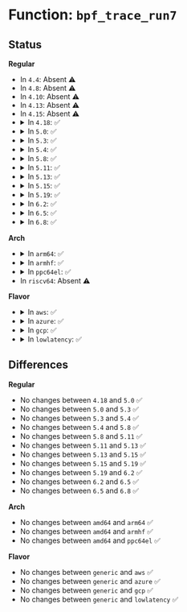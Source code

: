 # Function: <code>bpf_trace_run7</code>

## Status
<b>Regular</b>
<ul>
<li>
In <code>4.4</code>: Absent ⚠️
</li>
<li>
In <code>4.8</code>: Absent ⚠️
</li>
<li>
In <code>4.10</code>: Absent ⚠️
</li>
<li>
In <code>4.13</code>: Absent ⚠️
</li>
<li>
In <code>4.15</code>: Absent ⚠️
</li>
<li>
<details>
<summary>In <code>4.18</code>: ✅</summary>

```c
void bpf_trace_run7(struct bpf_prog *prog, u64 arg0, u64 arg1, u64 arg2, u64 arg3, u64 arg4, u64 arg5, u64 arg6);
```

**Collision:** Unique Global

**Inline:** No

**Transformation:** False

**Instances:**

```
In kernel/trace/bpf_trace.c (ffffffff811a4990)
Location: kernel/trace/bpf_trace.c:1139
Inline: False
Direct callers:
  - kernel/bpf/core.c:__bpf_trace_xdp_devmap_xmit
  - mm/oom_kill.c:__bpf_trace_reclaim_retry_zone
  - mm/vmscan.c:__bpf_trace_mm_vmscan_lru_shrink_active
  - mm/vmscan.c:__bpf_trace_mm_shrink_slab_start
  - mm/percpu.c:__bpf_trace_percpu_alloc_percpu
  - mm/khugepaged.c:__bpf_trace_mm_khugepaged_scan_pmd
  - block/blk-wbt.c:__bpf_trace_wbt_step
  - drivers/i2c/i2c-core-smbus.c:__bpf_trace_smbus_result
  - drivers/thermal/power_allocator.c:__bpf_trace_thermal_power_allocator_pid
```
**Symbols:**

```
ffffffff811a4990-ffffffff811a49f2: bpf_trace_run7 (STB_GLOBAL)
```
</details>
</li>
<li>
<details>
<summary>In <code>5.0</code>: ✅</summary>

```c
void bpf_trace_run7(struct bpf_prog *prog, u64 arg0, u64 arg1, u64 arg2, u64 arg3, u64 arg4, u64 arg5, u64 arg6);
```

**Collision:** Unique Global

**Inline:** No

**Transformation:** False

**Instances:**

```
In kernel/trace/bpf_trace.c (ffffffff811b2a60)
Location: kernel/trace/bpf_trace.c:1184
Inline: False
Direct callers:
  - kernel/bpf/core.c:__bpf_trace_xdp_devmap_xmit
  - mm/oom_kill.c:__bpf_trace_reclaim_retry_zone
  - mm/vmscan.c:__bpf_trace_mm_vmscan_lru_shrink_active
  - mm/vmscan.c:__bpf_trace_mm_shrink_slab_start
  - mm/percpu.c:__bpf_trace_percpu_alloc_percpu
  - mm/khugepaged.c:__bpf_trace_mm_khugepaged_scan_pmd
  - block/blk-wbt.c:__bpf_trace_wbt_step
  - drivers/i2c/i2c-core-smbus.c:__bpf_trace_smbus_result
  - drivers/thermal/power_allocator.c:__bpf_trace_thermal_power_allocator_pid
```
**Symbols:**

```
ffffffff811b2a60-ffffffff811b2ac2: bpf_trace_run7 (STB_GLOBAL)
```
</details>
</li>
<li>
<details>
<summary>In <code>5.3</code>: ✅</summary>

```c
void bpf_trace_run7(struct bpf_prog *prog, u64 arg0, u64 arg1, u64 arg2, u64 arg3, u64 arg4, u64 arg5, u64 arg6);
```

**Collision:** Unique Global

**Inline:** No

**Transformation:** False

**Instances:**

```
In kernel/trace/bpf_trace.c (ffffffff811c1590)
Location: kernel/trace/bpf_trace.c:1353
Inline: False
Direct callers:
  - kernel/bpf/core.c:__bpf_trace_xdp_devmap_xmit
  - mm/oom_kill.c:__bpf_trace_reclaim_retry_zone
  - mm/vmscan.c:__bpf_trace_mm_vmscan_lru_shrink_active
  - mm/vmscan.c:__bpf_trace_mm_shrink_slab_start
  - mm/percpu.c:__bpf_trace_percpu_alloc_percpu
  - mm/khugepaged.c:__bpf_trace_mm_khugepaged_scan_pmd
  - block/blk-wbt.c:__bpf_trace_wbt_step
  - drivers/i2c/i2c-core-smbus.c:__bpf_trace_smbus_result
  - drivers/i2c/i2c-core-smbus.c:__bpf_trace_smbus_write
  - drivers/thermal/power_allocator.c:__bpf_trace_thermal_power_allocator_pid
```
**Symbols:**

```
ffffffff811c1590-ffffffff811c1642: bpf_trace_run7 (STB_GLOBAL)
```
</details>
</li>
<li>
<details>
<summary>In <code>5.4</code>: ✅</summary>

```c
void bpf_trace_run7(struct bpf_prog *prog, u64 arg0, u64 arg1, u64 arg2, u64 arg3, u64 arg4, u64 arg5, u64 arg6);
```

**Collision:** Unique Global

**Inline:** No

**Transformation:** False

**Instances:**

```
In kernel/trace/bpf_trace.c (ffffffff811ccd40)
Location: kernel/trace/bpf_trace.c:1377
Inline: False
Direct callers:
  - kernel/bpf/core.c:__bpf_trace_xdp_devmap_xmit
  - mm/oom_kill.c:__bpf_trace_reclaim_retry_zone
  - mm/vmscan.c:__bpf_trace_mm_vmscan_lru_shrink_active
  - mm/vmscan.c:__bpf_trace_mm_shrink_slab_start
  - mm/percpu.c:__bpf_trace_percpu_alloc_percpu
  - mm/khugepaged.c:__bpf_trace_mm_khugepaged_scan_pmd
  - block/blk-iocost.c:__bpf_trace_iocost_ioc_vrate_adj
  - block/blk-iocost.c:__bpf_trace_iocg_inuse_update
  - block/blk-wbt.c:__bpf_trace_wbt_step
  - drivers/i2c/i2c-core-smbus.c:__bpf_trace_smbus_result
  - drivers/i2c/i2c-core-smbus.c:__bpf_trace_smbus_write
  - drivers/thermal/power_allocator.c:__bpf_trace_thermal_power_allocator_pid
```
**Symbols:**

```
ffffffff811ccd40-ffffffff811ccdf2: bpf_trace_run7 (STB_GLOBAL)
```
</details>
</li>
<li>
<details>
<summary>In <code>5.8</code>: ✅</summary>

```c
void bpf_trace_run7(struct bpf_prog *prog, u64 arg0, u64 arg1, u64 arg2, u64 arg3, u64 arg4, u64 arg5, u64 arg6);
```

**Collision:** Unique Global

**Inline:** No

**Transformation:** False

**Instances:**

```
In kernel/trace/bpf_trace.c (ffffffff811e86d0)
Location: kernel/trace/bpf_trace.c:1871
Inline: False
Direct callers:
  - mm/oom_kill.c:__bpf_trace_reclaim_retry_zone
  - mm/vmscan.c:__bpf_trace_mm_vmscan_lru_shrink_active
  - mm/vmscan.c:__bpf_trace_mm_shrink_slab_start
  - mm/percpu.c:__bpf_trace_percpu_alloc_percpu
  - mm/khugepaged.c:__bpf_trace_mm_khugepaged_scan_pmd
  - fs/iomap/trace.c:__bpf_trace_iomap_apply
  - block/blk-iocost.c:__bpf_trace_iocost_ioc_vrate_adj
  - block/blk-iocost.c:__bpf_trace_iocg_inuse_update
  - block/blk-wbt.c:__bpf_trace_wbt_step
  - drivers/i2c/i2c-core-smbus.c:__bpf_trace_smbus_result
  - drivers/i2c/i2c-core-smbus.c:__bpf_trace_smbus_write
  - drivers/thermal/gov_power_allocator.c:__bpf_trace_thermal_power_allocator_pid
```
**Symbols:**

```
ffffffff811e86d0-ffffffff811e8782: bpf_trace_run7 (STB_GLOBAL)
```
</details>
</li>
<li>
<details>
<summary>In <code>5.11</code>: ✅</summary>

```c
void bpf_trace_run7(struct bpf_prog *prog, u64 arg0, u64 arg1, u64 arg2, u64 arg3, u64 arg4, u64 arg5, u64 arg6);
```

**Collision:** Unique Global

**Inline:** No

**Transformation:** False

**Instances:**

```
In kernel/trace/bpf_trace.c (ffffffff811e7c60)
Location: kernel/trace/bpf_trace.c:2127
Inline: False
Direct callers:
  - mm/oom_kill.c:__bpf_trace_reclaim_retry_zone
  - mm/vmscan.c:__bpf_trace_mm_vmscan_lru_shrink_active
  - mm/vmscan.c:__bpf_trace_mm_shrink_slab_start
  - mm/percpu.c:__bpf_trace_percpu_alloc_percpu
  - mm/migrate.c:__bpf_trace_mm_migrate_pages
  - mm/khugepaged.c:__bpf_trace_mm_khugepaged_scan_pmd
  - fs/iomap/trace.c:__bpf_trace_iomap_apply
  - block/blk-iocost.c:__bpf_trace_iocg_inuse_update
  - block/blk-wbt.c:__bpf_trace_wbt_step
  - drivers/i2c/i2c-core-smbus.c:__bpf_trace_smbus_result
  - drivers/i2c/i2c-core-smbus.c:__bpf_trace_smbus_write
  - drivers/thermal/gov_power_allocator.c:__bpf_trace_thermal_power_allocator_pid
```
**Symbols:**

```
ffffffff811e7c60-ffffffff811e7d17: bpf_trace_run7 (STB_GLOBAL)
```
</details>
</li>
<li>
<details>
<summary>In <code>5.13</code>: ✅</summary>

```c
void bpf_trace_run7(struct bpf_prog *prog, u64 arg0, u64 arg1, u64 arg2, u64 arg3, u64 arg4, u64 arg5, u64 arg6);
```

**Collision:** Unique Global

**Inline:** No

**Transformation:** False

**Instances:**

```
In kernel/trace/bpf_trace.c (ffffffff811e8a90)
Location: kernel/trace/bpf_trace.c:1823
Inline: False
Direct callers:
  - kernel/bpf/core.c:__bpf_trace_xdp_redirect_template
  - mm/oom_kill.c:__bpf_trace_reclaim_retry_zone
  - mm/vmscan.c:__bpf_trace_mm_vmscan_lru_shrink_active
  - mm/vmscan.c:__bpf_trace_mm_shrink_slab_start
  - mm/percpu.c:__bpf_trace_percpu_alloc_percpu
  - mm/migrate.c:__bpf_trace_mm_migrate_pages
  - mm/khugepaged.c:__bpf_trace_mm_khugepaged_scan_pmd
  - fs/iomap/trace.c:__bpf_trace_iomap_apply
  - block/blk-iocost.c:__bpf_trace_iocg_inuse_update
  - block/blk-wbt.c:__bpf_trace_wbt_step
  - drivers/i2c/i2c-core-smbus.c:__bpf_trace_smbus_result
  - drivers/i2c/i2c-core-smbus.c:__bpf_trace_smbus_write
  - drivers/thermal/gov_power_allocator.c:__bpf_trace_thermal_power_allocator_pid
```
**Symbols:**

```
ffffffff811e8a90-ffffffff811e8b40: bpf_trace_run7 (STB_GLOBAL)
```
</details>
</li>
<li>
<details>
<summary>In <code>5.15</code>: ✅</summary>

```c
void bpf_trace_run7(struct bpf_prog *prog, u64 arg0, u64 arg1, u64 arg2, u64 arg3, u64 arg4, u64 arg5, u64 arg6);
```

**Collision:** Unique Global

**Inline:** No

**Transformation:** False

**Instances:**

```
In kernel/trace/bpf_trace.c (ffffffff81219700)
Location: kernel/trace/bpf_trace.c:1907
Inline: False
Direct callers:
  - kernel/bpf/core.c:__bpf_trace_xdp_redirect_template
  - mm/oom_kill.c:__bpf_trace_reclaim_retry_zone
  - mm/vmscan.c:__bpf_trace_mm_vmscan_lru_shrink_active
  - mm/vmscan.c:__bpf_trace_mm_shrink_slab_start
  - mm/percpu.c:__bpf_trace_percpu_alloc_percpu
  - mm/migrate.c:__bpf_trace_mm_migrate_pages
  - mm/khugepaged.c:__bpf_trace_mm_khugepaged_scan_pmd
  - fs/io_uring.c:__bpf_trace_io_uring_submit_sqe
  - fs/jbd2/journal.c:__bpf_trace_jbd2_shrink_checkpoint_list
  - block/blk-iocost.c:__bpf_trace_iocg_inuse_update
  - block/blk-wbt.c:__bpf_trace_wbt_step
  - drivers/iommu/intel/trace.c:__bpf_trace_prq_report
  - drivers/i2c/i2c-core-smbus.c:__bpf_trace_smbus_result
  - drivers/i2c/i2c-core-smbus.c:__bpf_trace_smbus_write
  - drivers/thermal/gov_power_allocator.c:__bpf_trace_thermal_power_allocator_pid
```
**Symbols:**

```
ffffffff81219700-ffffffff812197ac: bpf_trace_run7 (STB_GLOBAL)
```
</details>
</li>
<li>
<details>
<summary>In <code>5.19</code>: ✅</summary>

```c
void bpf_trace_run7(struct bpf_prog *prog, u64 arg0, u64 arg1, u64 arg2, u64 arg3, u64 arg4, u64 arg5, u64 arg6);
```

**Collision:** Unique Global

**Inline:** No

**Transformation:** False

**Instances:**

```
In kernel/trace/bpf_trace.c (ffffffff81257ff0)
Location: kernel/trace/bpf_trace.c:2088
Inline: False
Direct callers:
  - kernel/bpf/core.c:__bpf_trace_xdp_redirect_template
  - mm/oom_kill.c:__bpf_trace_reclaim_retry_zone
  - mm/vmscan.c:__bpf_trace_mm_vmscan_lru_shrink_active
  - mm/vmscan.c:__bpf_trace_mm_shrink_slab_start
  - mm/rmap.c:__bpf_trace_mm_migrate_pages
  - mm/khugepaged.c:__bpf_trace_mm_khugepaged_scan_pmd
  - fs/jbd2/journal.c:__bpf_trace_jbd2_shrink_checkpoint_list
  - block/blk-iocost.c:__bpf_trace_iocg_inuse_update
  - block/blk-wbt.c:__bpf_trace_wbt_step
  - io_uring/io_uring.c:__bpf_trace_io_uring_submit_sqe
  - io_uring/io_uring.c:__bpf_trace_io_uring_complete
  - io_uring/io_uring.c:__bpf_trace_io_uring_queue_async_work
  - drivers/iommu/intel/trace.c:__bpf_trace_prq_report
  - drivers/i2c/i2c-core-smbus.c:__bpf_trace_smbus_result
  - drivers/i2c/i2c-core-smbus.c:__bpf_trace_smbus_write
  - drivers/thermal/gov_power_allocator.c:__bpf_trace_thermal_power_allocator_pid
```
**Symbols:**

```
ffffffff81257ff0-ffffffff812580b5: bpf_trace_run7 (STB_GLOBAL)
```
</details>
</li>
<li>
<details>
<summary>In <code>6.2</code>: ✅</summary>

```c
void bpf_trace_run7(struct bpf_prog *prog, u64 arg0, u64 arg1, u64 arg2, u64 arg3, u64 arg4, u64 arg5, u64 arg6);
```

**Collision:** Unique Global

**Inline:** No

**Transformation:** False

**Instances:**

```
In kernel/trace/bpf_trace.c (ffffffff812a77a0)
Location: kernel/trace/bpf_trace.c:2311
Inline: False
Direct callers:
  - kernel/bpf/core.c:__bpf_trace_xdp_redirect_template
  - mm/oom_kill.c:__bpf_trace_reclaim_retry_zone
  - mm/vmscan.c:__bpf_trace_mm_vmscan_lru_shrink_active
  - mm/vmscan.c:__bpf_trace_mm_shrink_slab_start
  - mm/rmap.c:__bpf_trace_mm_migrate_pages
  - mm/khugepaged.c:__bpf_trace_mm_khugepaged_scan_pmd
  - fs/jbd2/journal.c:__bpf_trace_jbd2_shrink_checkpoint_list
  - block/blk-iocost.c:__bpf_trace_iocg_inuse_update
  - block/blk-wbt.c:__bpf_trace_wbt_step
  - io_uring/io_uring.c:__bpf_trace_io_uring_complete
  - drivers/iommu/intel/trace.c:__bpf_trace_prq_report
  - drivers/i2c/i2c-core-smbus.c:__bpf_trace_smbus_result
  - drivers/i2c/i2c-core-smbus.c:__bpf_trace_smbus_write
  - drivers/thermal/gov_power_allocator.c:__bpf_trace_thermal_power_allocator_pid
```
**Symbols:**

```
ffffffff812a77a0-ffffffff812a788e: bpf_trace_run7 (STB_GLOBAL)
```
</details>
</li>
<li>
<details>
<summary>In <code>6.5</code>: ✅</summary>

```c
void bpf_trace_run7(struct bpf_prog *prog, u64 arg0, u64 arg1, u64 arg2, u64 arg3, u64 arg4, u64 arg5, u64 arg6);
```

**Collision:** Unique Global

**Inline:** No

**Transformation:** False

**Instances:**

```
In kernel/trace/bpf_trace.c (ffffffff812c9a30)
Location: kernel/trace/bpf_trace.c:2320
Inline: False
Direct callers:
  - kernel/bpf/core.c:__bpf_trace_xdp_redirect_template
  - mm/oom_kill.c:__bpf_trace_reclaim_retry_zone
  - mm/vmscan.c:__bpf_trace_mm_vmscan_lru_shrink_active
  - mm/vmscan.c:__bpf_trace_mm_shrink_slab_start
  - mm/rmap.c:__bpf_trace_mm_migrate_pages
  - mm/khugepaged.c:__bpf_trace_mm_khugepaged_scan_pmd
  - block/blk-iocost.c:__bpf_trace_iocg_inuse_update
  - block/blk-wbt.c:__bpf_trace_wbt_step
  - io_uring/io_uring.c:__bpf_trace_io_uring_complete
  - drivers/iommu/intel/trace.c:__bpf_trace_prq_report
  - drivers/i2c/i2c-core-smbus.c:__bpf_trace_smbus_result
  - drivers/i2c/i2c-core-smbus.c:__bpf_trace_smbus_write
  - drivers/thermal/gov_power_allocator.c:__bpf_trace_thermal_power_allocator_pid
```
**Symbols:**

```
ffffffff812c9a30-ffffffff812c9b1e: bpf_trace_run7 (STB_GLOBAL)
```
</details>
</li>
<li>
<details>
<summary>In <code>6.8</code>: ✅</summary>

```c
void bpf_trace_run7(struct bpf_prog *prog, u64 arg0, u64 arg1, u64 arg2, u64 arg3, u64 arg4, u64 arg5, u64 arg6);
```

**Collision:** Unique Global

**Inline:** No

**Transformation:** False

**Instances:**

```
In kernel/trace/bpf_trace.c (ffffffff812e67a0)
Location: kernel/trace/bpf_trace.c:2425
Inline: False
Direct callers:
  - kernel/bpf/core.c:__bpf_trace_xdp_redirect_template
  - mm/oom_kill.c:__bpf_trace_reclaim_retry_zone
  - mm/vmscan.c:__bpf_trace_mm_vmscan_lru_shrink_active
  - mm/vmscan.c:__bpf_trace_mm_vmscan_lru_isolate
  - mm/vmscan.c:__bpf_trace_mm_shrink_slab_start
  - mm/khugepaged.c:__bpf_trace_mm_khugepaged_scan_pmd
  - block/blk-iocost.c:__bpf_trace_iocg_inuse_update
  - block/blk-wbt.c:__bpf_trace_wbt_step
  - io_uring/io_uring.c:__bpf_trace_io_uring_complete
  - drivers/iommu/intel/trace.c:__bpf_trace_prq_report
  - drivers/i2c/i2c-core-smbus.c:__bpf_trace_smbus_result
  - drivers/i2c/i2c-core-smbus.c:__bpf_trace_smbus_write
  - drivers/thermal/gov_power_allocator.c:__bpf_trace_thermal_power_allocator_pid
```
**Symbols:**

```
ffffffff812e67a0-ffffffff812e688e: bpf_trace_run7 (STB_GLOBAL)
```
</details>
</li>
</ul>
<b>Arch</b>
<ul>
<li>
<details>
<summary>In <code>arm64</code>: ✅</summary>

```c
void bpf_trace_run7(struct bpf_prog *prog, u64 arg0, u64 arg1, u64 arg2, u64 arg3, u64 arg4, u64 arg5, u64 arg6);
```

**Collision:** Unique Global

**Inline:** No

**Transformation:** False

**Instances:**

```
In kernel/trace/bpf_trace.c (ffff80001024e190)
Location: kernel/trace/bpf_trace.c:1377
Inline: False
Direct callers:
  - kernel/bpf/core.c:__bpf_trace_xdp_devmap_xmit
  - mm/oom_kill.c:__bpf_trace_reclaim_retry_zone
  - mm/vmscan.c:__bpf_trace_mm_vmscan_lru_shrink_active
  - mm/vmscan.c:__bpf_trace_mm_shrink_slab_start
  - mm/percpu.c:__bpf_trace_percpu_alloc_percpu
  - mm/khugepaged.c:__bpf_trace_mm_khugepaged_scan_pmd
  - block/blk-iocost.c:__bpf_trace_iocost_ioc_vrate_adj
  - block/blk-iocost.c:__bpf_trace_iocg_inuse_update
  - block/blk-wbt.c:__bpf_trace_wbt_step
  - drivers/i2c/i2c-core-smbus.c:__bpf_trace_smbus_result
  - drivers/i2c/i2c-core-smbus.c:__bpf_trace_smbus_write
  - drivers/thermal/power_allocator.c:__bpf_trace_thermal_power_allocator_pid
```
**Symbols:**

```
ffff80001024e190-ffff80001024e250: bpf_trace_run7 (STB_GLOBAL)
```
</details>
</li>
<li>
<details>
<summary>In <code>armhf</code>: ✅</summary>

```c
void bpf_trace_run7(struct bpf_prog *prog, u64 arg0, u64 arg1, u64 arg2, u64 arg3, u64 arg4, u64 arg5, u64 arg6);
```

**Collision:** Unique Global

**Inline:** No

**Transformation:** False

**Instances:**

```
In kernel/trace/bpf_trace.c (c047f2e8)
Location: kernel/trace/bpf_trace.c:1377
Inline: False
Direct callers:
  - kernel/bpf/core.c:__bpf_trace_xdp_devmap_xmit
  - mm/oom_kill.c:__bpf_trace_reclaim_retry_zone
  - mm/vmscan.c:__bpf_trace_mm_vmscan_lru_shrink_active
  - mm/vmscan.c:__bpf_trace_mm_shrink_slab_start
  - mm/percpu.c:__bpf_trace_percpu_alloc_percpu
  - block/blk-iocost.c:__bpf_trace_iocost_ioc_vrate_adj
  - block/blk-iocost.c:__bpf_trace_iocg_inuse_update
  - block/blk-wbt.c:__bpf_trace_wbt_step
  - drivers/i2c/i2c-core-smbus.c:__bpf_trace_smbus_result
  - drivers/i2c/i2c-core-smbus.c:__bpf_trace_smbus_write
  - drivers/thermal/power_allocator.c:__bpf_trace_thermal_power_allocator_pid
```
**Symbols:**

```
c047f2e8-c047f41c: bpf_trace_run7 (STB_GLOBAL)
```
</details>
</li>
<li>
<details>
<summary>In <code>ppc64el</code>: ✅</summary>

```c
void bpf_trace_run7(struct bpf_prog *prog, u64 arg0, u64 arg1, u64 arg2, u64 arg3, u64 arg4, u64 arg5, u64 arg6);
```

**Collision:** Unique Global

**Inline:** No

**Transformation:** False

**Instances:**

```
In kernel/trace/bpf_trace.c (c0000000002e8080)
Location: kernel/trace/bpf_trace.c:1377
Inline: False
Direct callers:
  - arch/powerpc/kernel/irq.c:__bpf_trace_tlbie
  - kernel/bpf/core.c:__bpf_trace_xdp_devmap_xmit
  - mm/oom_kill.c:__bpf_trace_reclaim_retry_zone
  - mm/vmscan.c:__bpf_trace_mm_vmscan_lru_shrink_active
  - mm/vmscan.c:__bpf_trace_mm_shrink_slab_start
  - mm/percpu.c:__bpf_trace_percpu_alloc_percpu
  - mm/khugepaged.c:__bpf_trace_mm_khugepaged_scan_pmd
  - block/blk-iocost.c:__bpf_trace_iocost_ioc_vrate_adj
  - block/blk-iocost.c:__bpf_trace_iocg_inuse_update
  - block/blk-wbt.c:__bpf_trace_wbt_step
  - drivers/i2c/i2c-core-smbus.c:__bpf_trace_smbus_result
  - drivers/i2c/i2c-core-smbus.c:__bpf_trace_smbus_write
  - drivers/thermal/power_allocator.c:__bpf_trace_thermal_power_allocator_pid
```
**Symbols:**

```
c0000000002e8080-c0000000002e8180: bpf_trace_run7 (STB_GLOBAL)
```
</details>
</li>
<li>
In <code>riscv64</code>: Absent ⚠️
</li>
</ul>
<b>Flavor</b>
<ul>
<li>
<details>
<summary>In <code>aws</code>: ✅</summary>

```c
void bpf_trace_run7(struct bpf_prog *prog, u64 arg0, u64 arg1, u64 arg2, u64 arg3, u64 arg4, u64 arg5, u64 arg6);
```

**Collision:** Unique Global

**Inline:** No

**Transformation:** False

**Instances:**

```
In kernel/trace/bpf_trace.c (ffffffff811c5360)
Location: kernel/trace/bpf_trace.c:1377
Inline: False
Direct callers:
  - kernel/bpf/core.c:__bpf_trace_xdp_devmap_xmit
  - mm/oom_kill.c:__bpf_trace_reclaim_retry_zone
  - mm/vmscan.c:__bpf_trace_mm_vmscan_lru_shrink_active
  - mm/vmscan.c:__bpf_trace_mm_shrink_slab_start
  - mm/percpu.c:__bpf_trace_percpu_alloc_percpu
  - mm/khugepaged.c:__bpf_trace_mm_khugepaged_scan_pmd
  - block/blk-iocost.c:__bpf_trace_iocost_ioc_vrate_adj
  - block/blk-iocost.c:__bpf_trace_iocg_inuse_update
  - block/blk-wbt.c:__bpf_trace_wbt_step
  - drivers/thermal/power_allocator.c:__bpf_trace_thermal_power_allocator_pid
```
**Symbols:**

```
ffffffff811c5360-ffffffff811c5412: bpf_trace_run7 (STB_GLOBAL)
```
</details>
</li>
<li>
<details>
<summary>In <code>azure</code>: ✅</summary>

```c
void bpf_trace_run7(struct bpf_prog *prog, u64 arg0, u64 arg1, u64 arg2, u64 arg3, u64 arg4, u64 arg5, u64 arg6);
```

**Collision:** Unique Global

**Inline:** No

**Transformation:** False

**Instances:**

```
In kernel/trace/bpf_trace.c (ffffffff811b8140)
Location: kernel/trace/bpf_trace.c:1377
Inline: False
Direct callers:
  - kernel/bpf/core.c:__bpf_trace_xdp_devmap_xmit
  - mm/oom_kill.c:__bpf_trace_reclaim_retry_zone
  - mm/vmscan.c:__bpf_trace_mm_vmscan_lru_shrink_active
  - mm/vmscan.c:__bpf_trace_mm_shrink_slab_start
  - mm/percpu.c:__bpf_trace_percpu_alloc_percpu
  - mm/khugepaged.c:__bpf_trace_mm_khugepaged_scan_pmd
  - block/blk-iocost.c:__bpf_trace_iocost_ioc_vrate_adj
  - block/blk-iocost.c:__bpf_trace_iocg_inuse_update
  - block/blk-wbt.c:__bpf_trace_wbt_step
  - drivers/thermal/power_allocator.c:__bpf_trace_thermal_power_allocator_pid
```
**Symbols:**

```
ffffffff811b8140-ffffffff811b81f2: bpf_trace_run7 (STB_GLOBAL)
```
</details>
</li>
<li>
<details>
<summary>In <code>gcp</code>: ✅</summary>

```c
void bpf_trace_run7(struct bpf_prog *prog, u64 arg0, u64 arg1, u64 arg2, u64 arg3, u64 arg4, u64 arg5, u64 arg6);
```

**Collision:** Unique Global

**Inline:** No

**Transformation:** False

**Instances:**

```
In kernel/trace/bpf_trace.c (ffffffff811c3130)
Location: kernel/trace/bpf_trace.c:1377
Inline: False
Direct callers:
  - kernel/bpf/core.c:__bpf_trace_xdp_devmap_xmit
  - mm/oom_kill.c:__bpf_trace_reclaim_retry_zone
  - mm/vmscan.c:__bpf_trace_mm_vmscan_lru_shrink_active
  - mm/vmscan.c:__bpf_trace_mm_shrink_slab_start
  - mm/percpu.c:__bpf_trace_percpu_alloc_percpu
  - mm/khugepaged.c:__bpf_trace_mm_khugepaged_scan_pmd
  - block/blk-iocost.c:__bpf_trace_iocost_ioc_vrate_adj
  - block/blk-iocost.c:__bpf_trace_iocg_inuse_update
  - block/blk-wbt.c:__bpf_trace_wbt_step
  - drivers/i2c/i2c-core-smbus.c:__bpf_trace_smbus_result
  - drivers/i2c/i2c-core-smbus.c:__bpf_trace_smbus_write
  - drivers/thermal/power_allocator.c:__bpf_trace_thermal_power_allocator_pid
```
**Symbols:**

```
ffffffff811c3130-ffffffff811c31e2: bpf_trace_run7 (STB_GLOBAL)
```
</details>
</li>
<li>
<details>
<summary>In <code>lowlatency</code>: ✅</summary>

```c
void bpf_trace_run7(struct bpf_prog *prog, u64 arg0, u64 arg1, u64 arg2, u64 arg3, u64 arg4, u64 arg5, u64 arg6);
```

**Collision:** Unique Global

**Inline:** No

**Transformation:** False

**Instances:**

```
In kernel/trace/bpf_trace.c (ffffffff811d2550)
Location: kernel/trace/bpf_trace.c:1377
Inline: False
Direct callers:
  - kernel/bpf/core.c:__bpf_trace_xdp_devmap_xmit
  - mm/oom_kill.c:__bpf_trace_reclaim_retry_zone
  - mm/vmscan.c:__bpf_trace_mm_vmscan_lru_shrink_active
  - mm/vmscan.c:__bpf_trace_mm_shrink_slab_start
  - mm/percpu.c:__bpf_trace_percpu_alloc_percpu
  - mm/khugepaged.c:__bpf_trace_mm_khugepaged_scan_pmd
  - block/blk-iocost.c:__bpf_trace_iocost_ioc_vrate_adj
  - block/blk-iocost.c:__bpf_trace_iocg_inuse_update
  - block/blk-wbt.c:__bpf_trace_wbt_step
  - drivers/i2c/i2c-core-smbus.c:__bpf_trace_smbus_result
  - drivers/i2c/i2c-core-smbus.c:__bpf_trace_smbus_write
  - drivers/thermal/power_allocator.c:__bpf_trace_thermal_power_allocator_pid
```
**Symbols:**

```
ffffffff811d2550-ffffffff811d2623: bpf_trace_run7 (STB_GLOBAL)
```
</details>
</li>
</ul>

## Differences
<b>Regular</b>
<ul>
<li>
No changes between <code>4.18</code> and <code>5.0</code> ✅
</li>
<li>
No changes between <code>5.0</code> and <code>5.3</code> ✅
</li>
<li>
No changes between <code>5.3</code> and <code>5.4</code> ✅
</li>
<li>
No changes between <code>5.4</code> and <code>5.8</code> ✅
</li>
<li>
No changes between <code>5.8</code> and <code>5.11</code> ✅
</li>
<li>
No changes between <code>5.11</code> and <code>5.13</code> ✅
</li>
<li>
No changes between <code>5.13</code> and <code>5.15</code> ✅
</li>
<li>
No changes between <code>5.15</code> and <code>5.19</code> ✅
</li>
<li>
No changes between <code>5.19</code> and <code>6.2</code> ✅
</li>
<li>
No changes between <code>6.2</code> and <code>6.5</code> ✅
</li>
<li>
No changes between <code>6.5</code> and <code>6.8</code> ✅
</li>
</ul>
<b>Arch</b>
<ul>
<li>
No changes between <code>amd64</code> and <code>arm64</code> ✅
</li>
<li>
No changes between <code>amd64</code> and <code>armhf</code> ✅
</li>
<li>
No changes between <code>amd64</code> and <code>ppc64el</code> ✅
</li>
</ul>
<b>Flavor</b>
<ul>
<li>
No changes between <code>generic</code> and <code>aws</code> ✅
</li>
<li>
No changes between <code>generic</code> and <code>azure</code> ✅
</li>
<li>
No changes between <code>generic</code> and <code>gcp</code> ✅
</li>
<li>
No changes between <code>generic</code> and <code>lowlatency</code> ✅
</li>
</ul>
